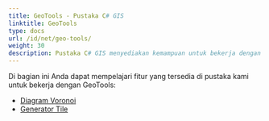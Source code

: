 ```yaml
---
title: GeoTools - Pustaka C# GIS
linktitle: GeoTools
type: docs
url: /id/net/geo-tools/
weight: 30
description: Pustaka C# GIS menyediakan kemampuan untuk bekerja dengan GeoTools, seperti, misalnya, Diagram Voronoi dan pembuatan tile.
---
```


Di bagian ini Anda dapat mempelajari fitur yang tersedia di pustaka kami untuk bekerja dengan GeoTools:

- [Diagram Voronoi](/gis/id/net/geo-tools/voronoi-diagram/)
- [Generator Tile](/gis/id/net/geo-tools/generator-of-tiles/)
